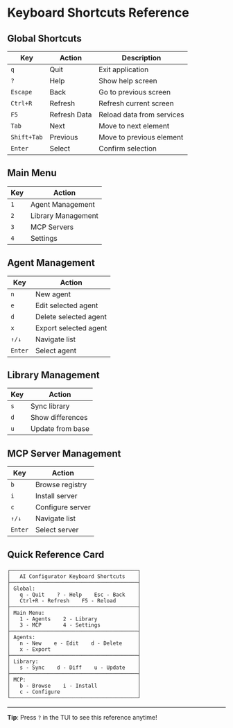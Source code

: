 # Keyboard Shortcuts Reference

## Global Shortcuts

| Key | Action | Description |
|-----|--------|-------------|
| `q` | Quit | Exit application |
| `?` | Help | Show help screen |
| `Escape` | Back | Go to previous screen |
| `Ctrl+R` | Refresh | Refresh current screen |
| `F5` | Refresh Data | Reload data from services |
| `Tab` | Next | Move to next element |
| `Shift+Tab` | Previous | Move to previous element |
| `Enter` | Select | Confirm selection |

## Main Menu

| Key | Action |
|-----|--------|
| `1` | Agent Management |
| `2` | Library Management |
| `3` | MCP Servers |
| `4` | Settings |

## Agent Management

| Key | Action |
|-----|--------|
| `n` | New agent |
| `e` | Edit selected agent |
| `d` | Delete selected agent |
| `x` | Export selected agent |
| `↑/↓` | Navigate list |
| `Enter` | Select agent |

## Library Management

| Key | Action |
|-----|--------|
| `s` | Sync library |
| `d` | Show differences |
| `u` | Update from base |

## MCP Server Management

| Key | Action |
|-----|--------|
| `b` | Browse registry |
| `i` | Install server |
| `c` | Configure server |
| `↑/↓` | Navigate list |
| `Enter` | Select server |

## Quick Reference Card

```
┌─────────────────────────────────────────┐
│   AI Configurator Keyboard Shortcuts    │
├─────────────────────────────────────────┤
│ Global:                                 │
│   q - Quit    ? - Help    Esc - Back    │
│   Ctrl+R - Refresh    F5 - Reload       │
├─────────────────────────────────────────┤
│ Main Menu:                              │
│   1 - Agents    2 - Library             │
│   3 - MCP       4 - Settings            │
├─────────────────────────────────────────┤
│ Agents:                                 │
│   n - New    e - Edit    d - Delete     │
│   x - Export                            │
├─────────────────────────────────────────┤
│ Library:                                │
│   s - Sync    d - Diff    u - Update    │
├─────────────────────────────────────────┤
│ MCP:                                    │
│   b - Browse    i - Install             │
│   c - Configure                         │
└─────────────────────────────────────────┘
```

---

**Tip**: Press `?` in the TUI to see this reference anytime!
